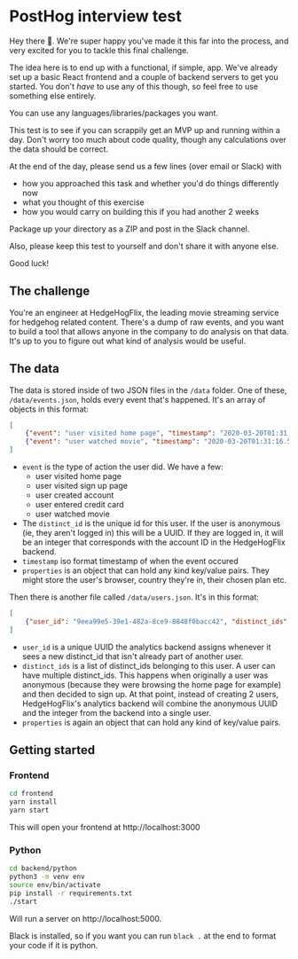 # PostHog interview test

Hey there 👋. We're super happy you've made it this far into the process, and very excited for you to tackle this final challenge.

The idea here is to end up with a functional, if simple, app. We've already set up a basic React frontend and a couple of backend servers to get you started. You don't _have_ to use any of this though, so feel free to use something else entirely.

You can use any languages/libraries/packages you want.

This test is to see if you can scrappily get an MVP up and running within a day. Don't worry too much about code quality, though any calculations over the data should be correct.

At the end of the day, please send us a few lines (over email or Slack) with
- how you approached this task and whether you'd do things differently now
- what you thought of this exercise
- how you would carry on building this if you had another 2 weeks

Package up your directory as a ZIP and post in the Slack channel.

Also, please keep this test to yourself and don't share it with anyone else.

Good luck!


## The challenge

You're an engineer at HedgeHogFlix, the leading movie streaming service for hedgehog related content. There's a dump of raw events, and you want to build a tool that allows anyone in the company to do analysis on that data. It's up to you to figure out what kind of analysis would be useful.


## The data

The data is stored inside of two JSON files in the `/data` folder. One of these, `/data/events.json`, holds every event that's happened. It's an array of objects in this format:

```json
[
    {"event": "user visited home page", "timestamp": "2020-03-20T01:31:12.467113+00:00", "distinct_id": "bbc72ed3-ede2-41d7-aa16-d441f5c19d8b", "properties": {"country": "UK"}},
    {"event": "user watched movie", "timestamp": "2020-03-20T01:31:16.597312+00:00", "distinct_id": "2085", "properties": {"country": "Canada"}}
]
```

- `event` is the type of action the user did. We have a few:
    - user visited home page
    - user visited sign up page
    - user created account
    - user entered credit card
    - user watched movie
- The `distinct_id` is the unique id for this user. If the user is anonymous (ie, they aren't logged in) this will be a UUID. If they are logged in, it will be an integer that corresponds with the account ID in the HedgeHogFlix backend.
- `timestamp` iso format timestamp of when the event occured
- `properties` is an object that can hold any kind key/value pairs. They might store the user's browser, country they're in, their chosen plan etc.

Then there is another file called `/data/users.json`. It's in this format:

```json
[
    {"user_id": "9eea99e5-39e1-482a-8ce9-8848f0bacc42", "distinct_ids": ["bbc72ed3-ede2-41d7-aa16-d441f5c19d8b", "2085"], "properties": {"email": "jane@gmail.com"}},
]
```

- `user_id` is a unique UUID the analytics backend assigns whenever it sees a new distinct_id that isn't already part of another user.
- `distinct_ids` is a list of distinct_ids belonging to this user. A user can have multiple distinct_ids. This happens when originally a user was anonymous (because they were browsing the home page for example) and then decided to sign up. At that point, instead of creating 2 users, HedgeHogFlix's analytics backend will combine the anonymous UUID and the integer from the backend into a single user.
- `properties` is again an object that can hold any kind of key/value pairs.

## Getting started

### Frontend

```bash
cd frontend
yarn install
yarn start
```

This will open your frontend at http://localhost:3000

### Python

```bash
cd backend/python
python3 -m venv env
source env/bin/activate
pip install -r requirements.txt
./start
```

Will run a server on http://localhost:5000.

Black is installed, so if you want you can run `black .` at the end to format your code if it is python.